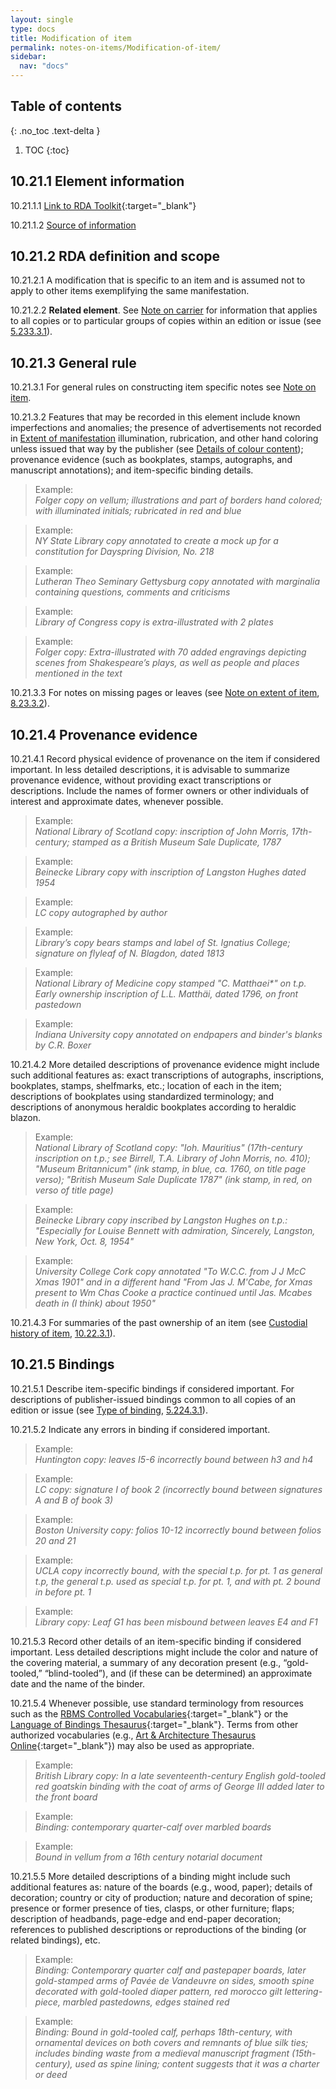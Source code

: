```yaml
---
layout: single
type: docs
title: Modification of item
permalink: notes-on-items/Modification-of-item/
sidebar:
  nav: "docs"
---
```


## Table of contents
{: .no_toc .text-delta }

1. TOC
{:toc}

## 10.21.1 Element information

<a name="10.21.1.1">10.21.1.1</a> [Link to RDA Toolkit](https://beta.rdatoolkit.org/Content?externalId=en-US_ala-0933d5b6-bbe5-3c50-87cb-5a54df6d2580){:target="_blank"}

<a name="10.21.1.2">10.21.1.2</a> [Source of information](/DCRMR/notes-on-items/)

## 10.21.2 RDA definition and scope

<a name="10.21.2.1">10.21.2.1</a> A modification that is specific to an item and is assumed not to apply to other items exemplifying the same manifestation.

<a name="10.21.2.2">10.21.2.2</a> **Related element**. See [Note on carrier](/DCRMR/phys-desc/Note-on-carrier/) for information that applies to all copies or to particular groups of copies within an edition or issue (see [5.233.3.1](/DCRMR/phys-desc/Note-on-carrier/#5.233.3.1)).

## 10.21.3 General rule

<a name="10.21.3.1">10.21.3.1</a> For general rules on constructing item specific notes see [Note on item](/DCRMR/notes-on-items/Note-on-item/).

<a name="10.21.3.2">10.21.3.2</a> Features that may be recorded in this element include known imperfections and anomalies; the presence of advertisements not recorded in [Extent of manifestation](/DCRMR/phys-desc/Extent-of-manifestation/) illumination, rubrication, and other hand coloring unless issued that way by the publisher (see [Details of colour content](/DCRMR/phys-desc/Details-of-colour-content/)); provenance evidence (such as bookplates, stamps, autographs, and manuscript annotations); and item-specific binding details. 

>Example:  
><CITE>Folger copy on vellum; illustrations and part of borders hand colored; with illuminated initials; rubricated in red and blue</CITE>

>Example:  
><CITE>NY State Library copy annotated to create a mock up for a constitution for Dayspring Division, No. 218</CITE>

>Example:  
><CITE>Lutheran Theo Seminary Gettysburg copy annotated with marginalia containing questions, comments and criticisms</CITE>

>Example:  
><CITE>Library of Congress copy is extra-illustrated with 2 plates</CITE>

>Example:  
><CITE>Folger copy: Extra-illustrated with 70 added engravings depicting scenes from Shakespeare’s plays, as well as people and places mentioned in the text</CITE>

<a name="10.21.3.3">10.21.3.3</a> For notes on missing pages or leaves (see [Note on extent of item](/DCRMR/notes-on-items/Note-on-extent-of-item/), [8.23.3.2](/DCRMR/notes-on-items/Note-on-extent-of-item/#8.23.3.2)).

## 10.21.4 Provenance evidence

<a name="10.21.4.1">10.21.4.1</a> Record physical evidence of provenance on the item if considered important. In less detailed descriptions, it is advisable to summarize provenance evidence, without providing exact transcriptions or descriptions. Include the names of former owners or other individuals of interest and approximate dates, whenever possible.

>Example:  
><CITE>National Library of Scotland copy: inscription of John Morris, 17th-century; stamped as a British Museum Sale Duplicate, 1787</CITE>

>Example:  
><CITE>Beinecke Library copy with inscription of Langston Hughes dated 1954</CITE>

>Example:  
><CITE>LC copy autographed by author</CITE>

>Example:  
><CITE>Library’s copy bears stamps and label of St. Ignatius College; signature on flyleaf of N. Blagdon, dated 1813</CITE>

>Example:  
><CITE>National Library of Medicine copy stamped "C. Matthaei*" on t.p. Early ownership inscription of L.L. Matthäi, dated 1796, on front pastedown</CITE>

>Example:  
><CITE>Indiana University copy annotated on endpapers and binder's blanks by C.R. Boxer</CITE>

<a name="10.21.4.2">10.21.4.2</a> More detailed descriptions of provenance evidence might include such additional features as: exact transcriptions of autographs, inscriptions, bookplates, stamps, shelfmarks, etc.; location of each in the item; descriptions of bookplates using standardized terminology; and descriptions of anonymous heraldic bookplates according to heraldic blazon.

>Example:  
><CITE>National Library of Scotland copy: "Ioh. Mauritius" (17th-century inscription on t.p.; see Birrell, T.A. Library of John Morris, no. 410); "Museum Britannicum" (ink stamp, in blue, ca. 1760, on title page verso); "British Museum Sale Duplicate 1787" (ink stamp, in red, on verso of title page)</CITE>

>Example:  
><CITE>Beinecke Library copy inscribed by Langston Hughes on t.p.: "Especially for Louise Bennett with admiration, Sincerely, Langston, New York, Oct. 8, 1954" </CITE>

>Example:  
><CITE>University College Cork copy annotated "To W.C.C. from J J McC Xmas 1901" and in a different hand "From Jas J. M'Cabe, for Xmas present to Wm Chas Cooke a practice continued until Jas. Mcabes death in (I think) about 1950"</CITE>

<a name="10.21.4.3">10.21.4.3</a> For summaries of the past ownership of an item (see [Custodial history of item](/DCRMR/notes-on-items/Custodial-history-of-item/), [10.22.3.1](/DCRMR/notes-on-items/Custodial-history-of-item/#10.22.3.1)).

## 10.21.5 Bindings

<a name="10.21.5.1">10.21.5.1</a> Describe item-specific bindings if considered important. For descriptions of publisher-issued bindings common to all copies of an edition or issue (see [Type of binding](/DCRMR/phys-desc/Type-of-binding/), [5.224.3.1](/DCRMR/phys-desc/Type-of-binding/#5.224.3.1)).

<a name="10.21.5.2">10.21.5.2</a> Indicate any errors in binding if considered important.

>Example:  
><CITE>Huntington copy: leaves I5-6 incorrectly bound between h3 and h4</CITE>

>Example:  
><CITE>LC copy: signature I of book 2 (incorrectly bound between signatures A and B of book 3)</CITE>

>Example:  
><CITE>Boston University copy: folios 10-12 incorrectly bound between folios 20 and 21</CITE>

>Example:  
><CITE>UCLA copy incorrectly bound, with the special t.p. for pt. 1 as general t.p, the general t.p. used as special t.p. for pt. 1, and with pt. 2 bound in before pt. 1</CITE>

>Example:  
><CITE>Library copy: Leaf G1 has been misbound between leaves E4 and F1</CITE>

<a name="10.21.5.3">10.21.5.3</a> Record other details of an item-specific binding if considered important. Less detailed descriptions might include the color and nature of the covering material, a summary of any decoration present (e.g., “gold-tooled,” “blind-tooled”), and (if these can be determined) an approximate date and the name of the binder.

<a name="10.21.5.4">10.21.5.4</a> Whenever possible, use standard terminology from resources such as the [RBMS Controlled Vocabularies](http://rbms.info/vocabularies/index.shtml){:target="_blank"} or the [Language of Bindings Thesaurus](https://www.ligatus.org.uk/){:target="_blank"}. Terms from other authorized vocabularies (e.g., [Art & Architecture Thesaurus Online](https://www.getty.edu/research/tools/vocabularies/aat/){:target="_blank"}) may also be used as appropriate.

>Example:  
><CITE>British Library copy: In a late seventeenth-century English gold-tooled red goatskin binding with the coat of arms of George III added later to the front board</CITE>

>Example:  
><CITE>Binding: contemporary quarter-calf over marbled boards</CITE>

>Example:  
><CITE>Bound in vellum from a 16th century notarial document</CITE>

<a name="10.21.5.5">10.21.5.5</a> More detailed descriptions of a binding might include such additional features as: nature of the boards (e.g., wood, paper); details of decoration; country or city of production; nature and decoration of spine; presence or former presence of ties, clasps, or other furniture; flaps; description of headbands, page-edge and end-paper decoration; references to published descriptions or reproductions of the binding (or related bindings), etc.

>Example:  
><CITE>Binding: Contemporary quarter calf and pastepaper boards, later gold-stamped arms of Pavée de Vandeuvre on sides, smooth spine decorated with gold-tooled diaper pattern, red morocco gilt lettering-piece, marbled pastedowns, edges stained red</CITE>

>Example:  
><CITE>Binding: Bound in gold-tooled calf, perhaps 18th-century, with ornamental devices on both covers and remnants of blue silk ties; includes binding waste from a medieval manuscript fragment (15th-century), used as spine lining; content suggests that it was a charter or deed</CITE>